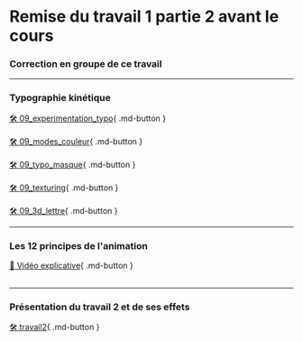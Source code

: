 # Remise du travail 1 partie 2 avant le cours     
### Correction en groupe de ce travail   

***  

### Typographie kinétique
[🛠️ 09_experimentation_typo](exercices_ae/09_experimentation_typo){ .md-button }   <br>
<br>
[🛠️ 09_modes_couleur](exercices_ae/09_modes_couleur){ .md-button }   <br>
<br>
[🛠️ 09_typo_masque](exercices_ae/09_typo_masque){ .md-button }   <br>
<br>
[🛠️ 09_texturing](exercices_ae/09_texturing){ .md-button }   <br>
<br>
[🛠️ 09_3d_lettre](exercices_ae/09_3d_lettre){ .md-button }   <br>

***  
### Les 12 principes de l'animation
[📁 Vidéo explicative]( https://vimeo.com/93206523){ .md-button }   <br>   
<vimeo src="93206523"></vimeo>

***  
### Présentation du travail 2 et de ses effets   
[🛠️ travail2](exercices_ae/travail2){ .md-button }   <br>   
